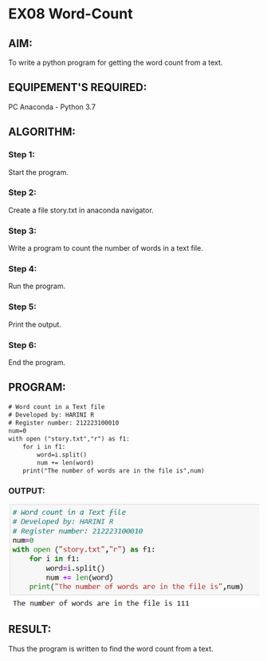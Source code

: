 # EX08 Word-Count
## AIM:
To write a python program for getting the word count from a text.
## EQUIPEMENT'S REQUIRED: 
PC
Anaconda - Python 3.7
## ALGORITHM: 
### Step 1:
Start the program.
### Step 2: 
Create a file story.txt in anaconda navigator.
### Step 3: 
Write a program to count the number of words in a text file.
### Step 4:  
Run the program.
### Step 5: 
Print the output.
### Step 6: 
End the program.
## PROGRAM:
```
# Word count in a Text file
# Developed by: HARINI R
# Register number: 212223100010
num=0
with open ("story.txt","r") as f1:
    for i in f1:
        word=i.split()
        num += len(word)
    print("The number of words are in the file is",num)
```
### OUTPUT:
![alt text](word.png)


## RESULT:
Thus the program is written to find the word count from a text.
